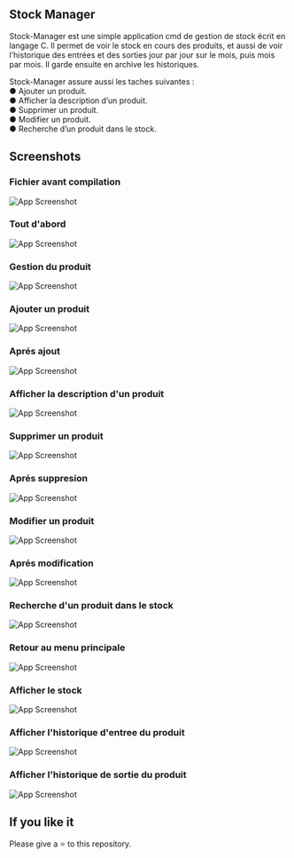 

## Stock Manager 
Stock-Manager est une simple application cmd de gestion de stock écrit en langage C.
Il permet de voir le stock en cours des produits, et aussi de voir l'historique des entrées et des sorties 
jour par jour sur le mois, puis mois par mois. Il garde ensuite en archive les historiques.

Stock-Manager assure aussi les taches suivantes :  
● Ajouter un produit.  
● Afficher la description d’un produit.  
● Supprimer un produit.  
● Modifier un produit.  
● Recherche d’un produit dans le stock.
## Screenshots
### Fichier avant compilation
![App Screenshot](https://github.com/Imen-lakhal/Stock__Manager/blob/main/0.png?raw=true)

### Tout d'abord
![App Screenshot](https://github.com/Imen-lakhal/Stock__Manager/blob/main/1%20Login.png?raw=true)

### Gestion du produit
![App Screenshot](https://github.com/Imen-lakhal/Stock__Manager/blob/main/2%20Gestion%20du%20produit.png?raw=true)

### Ajouter un produit
![App Screenshot](https://github.com/Imen-lakhal/Stock__Manager/blob/main/3%20Ajouter%20un%20produit.png?raw=true)

### Aprés ajout
![App Screenshot](https://github.com/Imen-lakhal/Stock__Manager/blob/main/4%20Apr%C3%A9s%20Ajout.png?raw=true)

### Afficher la description d'un produit
![App Screenshot](https://github.com/Imen-lakhal/Stock__Manager/blob/main/5%20Afficher%20la%20description%20d'un%20produit.png?raw=true)

### Supprimer un produit
![App Screenshot](https://github.com/Imen-lakhal/Stock__Manager/blob/main/6%20Supprimer%20un%20produit%201.png?raw=true)

### Aprés suppresion
![App Screenshot](https://github.com/Imen-lakhal/Stock__Manager/blob/main/7%20Apres%20suppresion.png?raw=true)

### Modifier un produit
![App Screenshot](https://github.com/Imen-lakhal/Stock__Manager/blob/main/8%20Modifier%20un%20produit.png?raw=true)

### Aprés modification
![App Screenshot](https://github.com/Imen-lakhal/Stock__Manager/blob/main/9%20Apr%C3%A9s%20modification.png?raw=true)

### Recherche d'un produit dans le stock
![App Screenshot](https://github.com/Imen-lakhal/Stock__Manager/blob/main/10%20Recherche%20d'un%20produit%20dans%20le%20stock.png?raw=true)

### Retour au menu principale
![App Screenshot](https://github.com/Imen-lakhal/Stock__Manager/blob/main/11%20Retour.png?raw=true)

### Afficher le stock
![App Screenshot](https://github.com/Imen-lakhal/Stock__Manager/blob/main/12%20Afficher%20le%20stock.png?raw=true)

### Afficher l'historique d'entree du produit
![App Screenshot](https://github.com/Imen-lakhal/Stock__Manager/blob/main/13%20Afficher%20l'historique%20d'entree%20du%20produit.png?raw=true)

### Afficher l'historique de sortie du produit
![App Screenshot](https://github.com/Imen-lakhal/Stock__Manager/blob/main/14%20Afficher%20l'historique%20de%20sortie%20du%20produit.png?raw=true)

## If you like it

Please give a ⭐️ to this repository.
